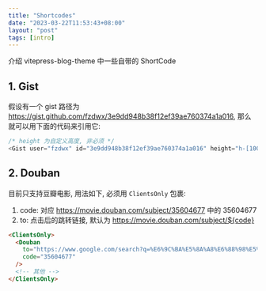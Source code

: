 ```yaml
---
title: "Shortcodes"
date: "2023-03-22T11:53:43+08:00"
layout: "post"
tags: [intro]
---
```


介绍 vitepress-blog-theme 中一些自带的 ShortCode

## 1. Gist

假设有一个 gist 路径为 https://gist.github.com/fzdwx/3e9dd948b38f12ef39ae760374a1a016, 那么就可以用下面的代码来引用它:

```js
/* height 为自定义高度, 非必须 */
<Gist user="fzdwx" id="3e9dd948b38f12ef39ae760374a1a016" height="h-[1000px]" />
```

<Gist user="fzdwx" id="3e9dd948b38f12ef39ae760374a1a016" height="h-[200px]" />

## 2. Douban

目前只支持豆瓣电影, 用法如下, 必须用 `ClientsOnly` 包裹:

1. code: 对应 https://movie.douban.com/subject/35604677 中的 35604677
2. to: 点击后的跳转链接, 默认为 https://movie.douban.com/subject/${code}

```html
<ClientsOnly>
  <Douban
    to="https://www.google.com/search?q=%E6%9C%BA%E5%8A%A8%E6%88%98%E5%A3%AB%E9%AB%98%E8%BE%BE+%E6%B0%B4%E6%98%9F%E7%9A%84%E9%AD%94%E5%A5%B3&oq=%E6%9C%BA%E5%8A%A8%E6%88%98%E5%A3%AB%E9%AB%98%E8%BE%BE+%E6%B0%B4%E6%98%9F%E7%9A%84%E9%AD%94%E5%A5%B3"
    code="35604677"
  />
  <!-- 其他 -->
</ClientsOnly>
```

<ClientsOnly>

<Douban to="https://www.google.com/search?q=%E6%9C%BA%E5%8A%A8%E6%88%98%E5%A3%AB%E9%AB%98%E8%BE%BE+%E6%B0%B4%E6%98%9F%E7%9A%84%E9%AD%94%E5%A5%B3&oq=%E6%9C%BA%E5%8A%A8%E6%88%98%E5%A3%AB%E9%AB%98%E8%BE%BE+%E6%B0%B4%E6%98%9F%E7%9A%84%E9%AD%94%E5%A5%B3" code="35604677"/>

</ClientsOnly>
